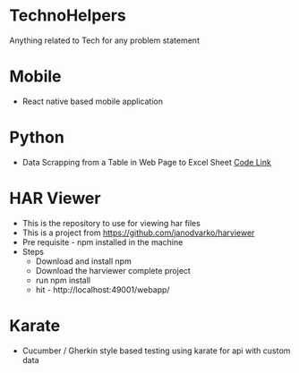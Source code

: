 # TechnoHelpers
Anything related to Tech for any problem statement

# Mobile
  * React native based mobile application

# Python
  * Data Scrapping from a Table in Web Page to Excel Sheet [Code Link](https://github.com/NiksTheLearner/TechnoHelpers/tree/Python)

# HAR Viewer
 * This is the repository to use for viewing har files
 * This is a project from https://github.com/janodvarko/harviewer	
 * Pre requisite - npm installed in the machine	
 * Steps
   * Download and install npm
   * Download the harviewer complete project
   * run npm install
   * hit - http://localhost:49001/webapp/
   
# Karate
  * Cucumber / Gherkin style based testing using karate for api with custom data
